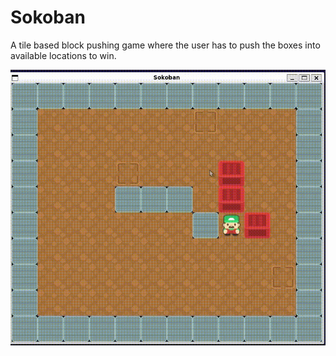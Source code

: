 # Sokoban
A tile based block pushing game where the user has to push the boxes into available locations to win.


![](https://github.com/AumPatel21/Sokoban/blob/main/assets/sokVid.gif)
